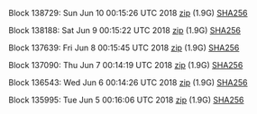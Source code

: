Block 138729: Sun Jun 10 00:15:26 UTC 2018 [zip](https://dash-bootstrap.ams3.digitaloceanspaces.com/testnet/2018-06-10/bootstrap.dat.zip) (1.9G) [SHA256](https://dash-bootstrap.ams3.digitaloceanspaces.com/testnet/2018-06-10/sha256.txt)

Block 138188: Sat Jun  9 00:15:22 UTC 2018 [zip](https://dash-bootstrap.ams3.digitaloceanspaces.com/testnet/2018-06-09/bootstrap.dat.zip) (1.9G) [SHA256](https://dash-bootstrap.ams3.digitaloceanspaces.com/testnet/2018-06-09/sha256.txt)

Block 137639: Fri Jun  8 00:15:45 UTC 2018 [zip](https://dash-bootstrap.ams3.digitaloceanspaces.com/testnet/2018-06-08/bootstrap.dat.zip) (1.9G) [SHA256](https://dash-bootstrap.ams3.digitaloceanspaces.com/testnet/2018-06-08/sha256.txt)

Block 137090: Thu Jun  7 00:14:19 UTC 2018 [zip](https://dash-bootstrap.ams3.digitaloceanspaces.com/testnet/2018-06-07/bootstrap.dat.zip) (1.9G) [SHA256](https://dash-bootstrap.ams3.digitaloceanspaces.com/testnet/2018-06-07/sha256.txt)

Block 136543: Wed Jun  6 00:14:26 UTC 2018 [zip](https://dash-bootstrap.ams3.digitaloceanspaces.com/testnet/2018-06-06/bootstrap.dat.zip) (1.9G) [SHA256](https://dash-bootstrap.ams3.digitaloceanspaces.com/testnet/2018-06-06/sha256.txt)

Block 135995: Tue Jun  5 00:16:06 UTC 2018 [zip](https://dash-bootstrap.ams3.digitaloceanspaces.com/testnet/2018-06-05/bootstrap.dat.zip) (1.9G) [SHA256](https://dash-bootstrap.ams3.digitaloceanspaces.com/testnet/2018-06-05/sha256.txt)
